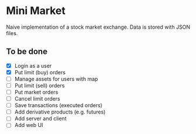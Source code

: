 # Mini Market

Naive implementation of a stock market exchange. Data is stored with JSON files.

## To be done

- [X] Login as a user
- [X] Put limit (buy) orders
- [ ] Manage assets for users with map
- [ ] Put limit (sell) orders
- [ ] Put market orders
- [ ] Cancel limit orders
- [ ] Save transactions (executed orders)
- [ ] Add derivative products (e.g. futures)
- [ ] Add server and client
- [ ] Add web UI
